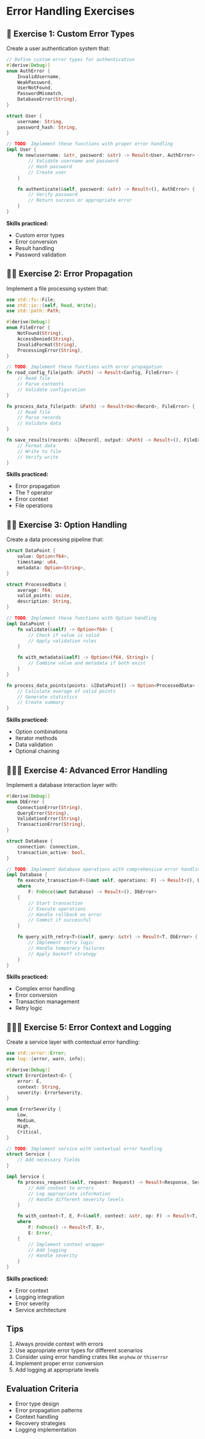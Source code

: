 # Error Handling Exercises

## 🌟 Exercise 1: Custom Error Types

Create a user authentication system that:

```rust
// Define custom error types for authentication
#[derive(Debug)]
enum AuthError {
    InvalidUsername,
    WeakPassword,
    UserNotFound,
    PasswordMismatch,
    DatabaseError(String),
}

struct User {
    username: String,
    password_hash: String,
}

// TODO: Implement these functions with proper error handling
impl User {
    fn new(username: &str, password: &str) -> Result<User, AuthError> {
        // Validate username and password
        // Hash password
        // Create user
    }

    fn authenticate(&self, password: &str) -> Result<(), AuthError> {
        // Verify password
        // Return success or appropriate error
    }
}
```

**Skills practiced:**

- Custom error types
- Error conversion
- Result handling
- Password validation

## 🌟🌟 Exercise 2: Error Propagation

Implement a file processing system that:

```rust
use std::fs::File;
use std::io::{self, Read, Write};
use std::path::Path;

#[derive(Debug)]
enum FileError {
    NotFound(String),
    AccessDenied(String),
    InvalidFormat(String),
    ProcessingError(String),
}

// TODO: Implement these functions with error propagation
fn read_config_file(path: &Path) -> Result<Config, FileError> {
    // Read file
    // Parse contents
    // Validate configuration
}

fn process_data_file(path: &Path) -> Result<Vec<Record>, FileError> {
    // Read file
    // Parse records
    // Validate data
}

fn save_results(records: &[Record], output: &Path) -> Result<(), FileError> {
    // Format data
    // Write to file
    // Verify write
}
```

**Skills practiced:**

- Error propagation
- The ? operator
- Error context
- File operations

## 🌟🌟 Exercise 3: Option Handling

Create a data processing pipeline that:

```rust
struct DataPoint {
    value: Option<f64>,
    timestamp: u64,
    metadata: Option<String>,
}

struct ProcessedData {
    average: f64,
    valid_points: usize,
    description: String,
}

// TODO: Implement these functions with Option handling
impl DataPoint {
    fn validate(&self) -> Option<f64> {
        // Check if value is valid
        // Apply validation rules
    }

    fn with_metadata(&self) -> Option<(f64, String)> {
        // Combine value and metadata if both exist
    }
}

fn process_data_points(points: &[DataPoint]) -> Option<ProcessedData> {
    // Calculate average of valid points
    // Generate statistics
    // Create summary
}
```

**Skills practiced:**

- Option combinations
- Iterator methods
- Data validation
- Optional chaining

## 🌟🌟🌟 Exercise 4: Advanced Error Handling

Implement a database interaction layer with:

```rust
#[derive(Debug)]
enum DbError {
    ConnectionError(String),
    QueryError(String),
    ValidationError(String),
    TransactionError(String),
}

struct Database {
    connection: Connection,
    transaction_active: bool,
}

// TODO: Implement database operations with comprehensive error handling
impl Database {
    fn execute_transaction<F>(&mut self, operations: F) -> Result<(), DbError>
    where
        F: FnOnce(&mut Database) -> Result<(), DbError>
    {
        // Start transaction
        // Execute operations
        // Handle rollback on error
        // Commit if successful
    }

    fn query_with_retry<T>(&self, query: &str) -> Result<T, DbError> {
        // Implement retry logic
        // Handle temporary failures
        // Apply backoff strategy
    }
}
```

**Skills practiced:**

- Complex error handling
- Error conversion
- Transaction management
- Retry logic

## 🌟🌟🌟 Exercise 5: Error Context and Logging

Create a service layer with contextual error handling:

```rust
use std::error::Error;
use log::{error, warn, info};

#[derive(Debug)]
struct ErrorContext<E> {
    error: E,
    context: String,
    severity: ErrorSeverity,
}

enum ErrorSeverity {
    Low,
    Medium,
    High,
    Critical,
}

// TODO: Implement service with contextual error handling
struct Service {
    // Add necessary fields
}

impl Service {
    fn process_request(&self, request: Request) -> Result<Response, ServiceError> {
        // Add context to errors
        // Log appropriate information
        // Handle different severity levels
    }

    fn with_context<T, E, F>(&self, context: &str, op: F) -> Result<T, ErrorContext<E>>
    where
        F: FnOnce() -> Result<T, E>,
        E: Error,
    {
        // Implement context wrapper
        // Add logging
        // Handle severity
    }
}
```

**Skills practiced:**

- Error context
- Logging integration
- Error severity
- Service architecture

## Tips

1. Always provide context with errors
2. Use appropriate error types for different scenarios
3. Consider using error handling crates like `anyhow` or `thiserror`
4. Implement proper error conversion
5. Add logging at appropriate levels

## Evaluation Criteria

- Error type design
- Error propagation patterns
- Context handling
- Recovery strategies
- Logging implementation
